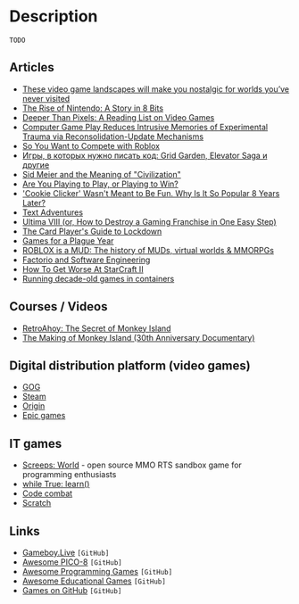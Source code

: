 # Description

`TODO`


## Articles

- [These video game landscapes will make you nostalgic for worlds you’ve never visited](https://www.calvertjournal.com/articles/show/13338/digital-video-game-art-russian-winter-6vcr)
- [The Rise of Nintendo: A Story in 8 Bits](https://grantland.com/features/the-rise-of-nintendo-video-games-history/)
- [Deeper Than Pixels: A Reading List on Video Games](https://longreads.com/2021/10/07/deeper-than-pixels-a-reading-list-on-video-games/)
- [Computer Game Play Reduces Intrusive Memories of Experimental Trauma via Reconsolidation-Update Mechanisms](https://www.ncbi.nlm.nih.gov/pmc/articles/PMC4526368/)
- [So You Want to Compete with Roblox](https://www.fortressofdoors.com/so-you-want-to-compete-with-roblox/)
- [Игры, в которых нужно писать код: Grid Garden, Elevator Saga и другие](https://habr.com/ru/company/vk/blog/328806/)
- [Sid Meier and the Meaning of "Civilization"](https://www.newyorker.com/books/under-review/sid-meier-and-the-meaning-of-civilization)
- [Are You Playing to Play, or Playing to Win?](https://commoncog.com/blog/playing-to-play-playing-to-win/)
- ['Cookie Clicker' Wasn't Meant to Be Fun. Why Is It So Popular 8 Years Later?](https://www.vice.com/en/article/n7bypk/cookie-clicker-wasnt-meant-to-be-fun-why-is-it-so-popular-8-years-later)
- [Text Adventures](https://www.theverge.com/22321816/twine-games-history-legacy-art)
- [Ultima VIII (or, How to Destroy a Gaming Franchise in One Easy Step)](https://www.filfre.net/2021/02/ultima-viii-or-how-to-destroy-a-gaming-franchise-in-one-easy-step)
- [The Card Player's Guide to Lockdown](https://blog.zdsmith.com/posts/the-card-players-guide-to-lockdown.html)
- [Games for a Plague Year](https://www.dampfkraft.com/games/games-for-a-plague-year.html)
- [ROBLOX is a MUD: The history of MUDs, virtual worlds & MMORPGs](https://felipepepe.medium.com/roblox-is-a-mud-the-history-of-virtual-worlds-muds-mmorpgs-12e41c4cb9b)
- [Factorio and Software Engineering](https://blog.nindalf.com/posts/factorio-and-software-engineering/)
- [How To Get Worse At StarCraft II](https://illiteracyhasdownsides.com/2020/06/13/how-to-get-worse-at-starcraft-ii/)
- [Running decade-old games in containers](https://misha.brukman.net/blog/2020/04/running-decade-old-games-in-containers/)


## Courses / Videos

- [RetroAhoy: The Secret of Monkey Island](https://youtu.be/9F9ahZQ7oP0)
- [The Making of Monkey Island (30th Anniversary Documentary)](https://youtu.be/xgqEneDNQto)


## Digital distribution platform (video games)

- [GOG](https://www.gog.com/)
- [Steam](https://store.steampowered.com/)
- [Origin](https://www.origin.com/)
- [Epic games](https://www.epicgames.com/store/en-US/)


## IT games

- [Screeps: World](https://store.steampowered.com/app/464350/Screeps_World/) - open source MMO RTS sandbox game for programming enthusiasts
- [while True: learn()](https://store.steampowered.com/app/619150/while_True_learn/)
- [Code combat](https://codecombat.com/)
- [Scratch](https://scratch.mit.edu/)


## Links

- [Gameboy.Live](https://github.com/HFO4/gameboy.live) `[GitHub]`
- [Awesome PICO-8](https://github.com/pico-8/awesome-PICO-8) `[GitHub]`
- [Awesome Programming Games](https://github.com/readyready15728/awesome-programming-games) `[GitHub]`
- [Awesome Educational Games](https://github.com/yrgo/awesome-educational-games) `[GitHub]`
- [Games on GitHub](https://github.com/leereilly/games) `[GitHub]`
